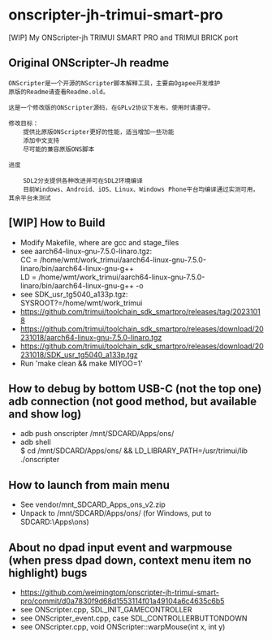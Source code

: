 ﻿# onscripter-jh-trimui-smart-pro
[WIP] My ONScripter-jh TRIMUI SMART PRO and TRIMUI BRICK port

## Original ONScripter-Jh readme
```
ONScripter是一个开源的NScripter脚本解释工具，主要由Ogapee开发维护
原版的Readme请查看Readme.old。

这是一个修改版的ONScripter源码，在GPLv2协议下发布，使用时请遵守。

修改目标：
	提供比原版ONScripter更好的性能，适当增加一些功能
	添加中文支持
	尽可能的兼容原版ONS脚本
	
进度

	SDL2分支提供各种改进并可在SDL2环境编译
	目前Windows、Android、iOS、Linux、Windows Phone平台均编译通过实测可用，其余平台未测试
```

## [WIP] How to Build  
* Modify Makefile, where are gcc and stage_files  
* see aarch64-linux-gnu-7.5.0-linaro.tgz:   
CC = /home/wmt/work_trimui/aarch64-linux-gnu-7.5.0-linaro/bin/aarch64-linux-gnu-g++   
LD = /home/wmt/work_trimui/aarch64-linux-gnu-7.5.0-linaro/bin/aarch64-linux-gnu-g++ -o  
* see SDK_usr_tg5040_a133p.tgz:  
SYSROOT?=/home/wmt/work_trimui  
* https://github.com/trimui/toolchain_sdk_smartpro/releases/tag/20231018  
* https://github.com/trimui/toolchain_sdk_smartpro/releases/download/20231018/aarch64-linux-gnu-7.5.0-linaro.tgz  
* https://github.com/trimui/toolchain_sdk_smartpro/releases/download/20231018/SDK_usr_tg5040_a133p.tgz  
* Run 'make clean && make MIYOO=1'  

## How to debug by bottom USB-C (not the top one) adb connection (not good method, but available and show log)         
* adb push onscripter /mnt/SDCARD/Apps/ons/  
* adb shell  
$ cd /mnt/SDCARD/Apps/ons/ && LD_LIBRARY_PATH=/usr/trimui/lib ./onscripter  

## How to launch from main menu   
* See vendor/mnt_SDCARD_Apps_ons_v2.zip  
* Unpack to /mnt/SDCARD/Apps/ons/ (for Windows, put to SDCARD:\Apps\ons)    

## About no dpad input event and warpmouse (when press dpad down, context menu item no highlight) bugs    
* https://github.com/weimingtom/onscripter-jh-trimui-smart-pro/commit/d0a7830f9d68d1553114f01a49104a6c4635c6b5  
* see ONScripter.cpp, SDL_INIT_GAMECONTROLLER  
* see ONScripter_event.cpp, case SDL_CONTROLLERBUTTONDOWN  
* see ONScripter.cpp, void ONScripter::warpMouse(int x, int y)  
